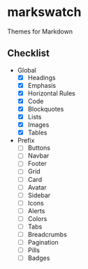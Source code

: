 # markswatch

Themes for Markdown

## Checklist

- Global
  - [x] Headings
  - [x] Emphasis
  - [x] Horizontal Rules
  - [x] Code
  - [x] Blockquotes
  - [x] Lists
  - [x] Images
  - [x] Tables
- Prefix
  - [ ] Buttons
  - [ ] Navbar
  - [ ] Footer
  - [ ] Grid
  - [ ] Card
  - [ ] Avatar
  - [ ] Sidebar
  - [ ] Icons
  - [ ] Alerts
  - [ ] Colors
  - [ ] Tabs
  - [ ] Breadcrumbs
  - [ ] Pagination
  - [ ] Pills
  - [ ] Badges

